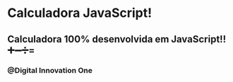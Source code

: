 # Calculadora JavaScript!
## Calculadora 100% desenvolvida em JavaScript!! ➕➖➗=
### @Digital Innovation One
